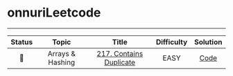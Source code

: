 # onnuriLeetcode


-------------------------------------------------------------------------------
| Status | Topic | Title | Difficulty |Solution |
| :---: | :---: | :---: | :---: | :---: |
| :black_square_button: | Arrays & Hashing | [217. Contains Duplicate](https://leetcode.com/problems/contains-duplicate/description)| EASY | [Code](https://github.com/deanyim0226/leetcode/tree/main/solutions/206) |

